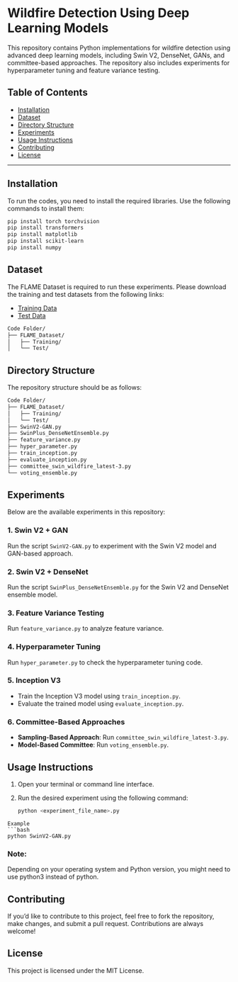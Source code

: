 # Wildfire Detection Using Deep Learning Models

This repository contains Python implementations for wildfire detection using advanced deep learning models, including Swin V2, DenseNet, GANs, and committee-based approaches. The repository also includes experiments for hyperparameter tuning and feature variance testing.

## Table of Contents

- [Installation](#installation)
- [Dataset](#dataset)
- [Directory Structure](#directory-structure)
- [Experiments](#experiments)
- [Usage Instructions](#usage-instructions)
- [Contributing](#contributing)
- [License](#license)

---

## Installation

To run the codes, you need to install the required libraries. Use the following commands to install them:

```bash
pip install torch torchvision
pip install transformers
pip install matplotlib
pip install scikit-learn
pip install numpy
```

## Dataset

The FLAME Dataset is required to run these experiments. Please download the training and test datasets from the following links:

- [Training Data](https://ieee-dataport.org/open-access/flame-dataset-aerial-imagery-pile-burn-detection-using-drones-uavs#)
- [Test Data](https://ieee-dataport.org/open-access/flame-dataset-aerial-imagery-pile-burn-detection-using-drones)
```bash
Code Folder/
├── FLAME_Dataset/
│   ├── Training/
│   └── Test/
```
## Directory Structure
The repository structure should be as follows:
```bash
Code Folder/
├── FLAME_Dataset/
│   ├── Training/
│   └── Test/
├── SwinV2-GAN.py
├── SwinPlus_DenseNetEnsemble.py
├── feature_variance.py
├── hyper_parameter.py
├── train_inception.py
├── evaluate_inception.py
├── committee_swin_wildfire_latest-3.py
└── voting_ensemble.py
```
## Experiments
Below are the available experiments in this repository:

### 1. Swin V2 + GAN
Run the script `SwinV2-GAN.py` to experiment with the Swin V2 model and GAN-based approach.

### 2. Swin V2 + DenseNet
Run the script `SwinPlus_DenseNetEnsemble.py` for the Swin V2 and DenseNet ensemble model.

### 3. Feature Variance Testing
Run `feature_variance.py` to analyze feature variance.

### 4. Hyperparameter Tuning
Run `hyper_parameter.py` to check the hyperparameter tuning code.

### 5. Inception V3
- Train the Inception V3 model using `train_inception.py`.
- Evaluate the trained model using `evaluate_inception.py`.

### 6. Committee-Based Approaches
- **Sampling-Based Approach**: Run `committee_swin_wildfire_latest-3.py`.
- **Model-Based Committee**: Run `voting_ensemble.py`.

## Usage Instructions

1. Open your terminal or command line interface.

2. Run the desired experiment using the following command:

   ```bash
   python <experiment_file_name>.py
```
Example
```bash
python SwinV2-GAN.py

```

### Note:
Depending on your operating system and Python version, you might need to use python3 instead of python.

## Contributing
If you’d like to contribute to this project, feel free to fork the repository, make changes, and submit a pull request. Contributions are always welcome!

## License

This project is licensed under the MIT License.
